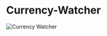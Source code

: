 # Currency-Watcher
![Currency Watcher](https://user-images.githubusercontent.com/91621437/201756614-4ea42838-afe0-4e11-a1d1-2d165c7055f9.png)
